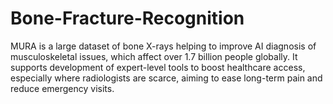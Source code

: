# Bone-Fracture-Recognition
MURA is a large dataset of bone X-rays helping to improve AI diagnosis of musculoskeletal issues, which affect over 1.7 billion people globally. It supports development of expert-level tools to boost healthcare access, especially where radiologists are scarce, aiming to ease long-term pain and reduce emergency visits.
